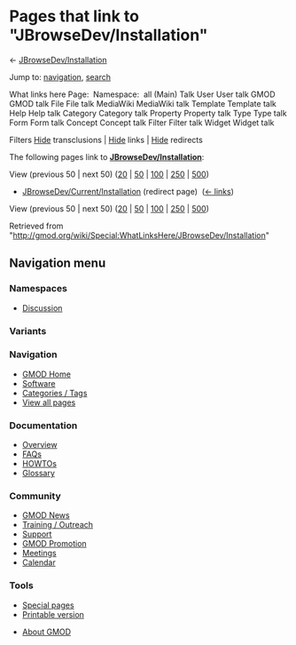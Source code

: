 <div id="mw-page-base" class="noprint">

</div>

<div id="mw-head-base" class="noprint">

</div>

<div id="content" class="mw-body" role="main">

<span id="top"></span>

<div id="mw-js-message" style="display:none;">

</div>



# <span dir="auto">Pages that link to "JBrowseDev/Installation"</span>

<div id="bodyContent">

<div id="contentSub">

← <a
href="/mediawiki/index.php?title=JBrowseDev/Installation&amp;redirect=no"
class="mw-redirect"
title="JBrowseDev/Installation">JBrowseDev/Installation</a>

</div>

<div id="jump-to-nav" class="mw-jump">

Jump to: [navigation](#mw-navigation), [search](#p-search)

</div>

<div id="mw-content-text">

What links here Page:  Namespace:  all (Main) Talk User User talk GMOD
GMOD talk File File talk MediaWiki MediaWiki talk Template Template talk
Help Help talk Category Category talk Property Property talk Type Type
talk Form Form talk Concept Concept talk Filter Filter talk Widget
Widget talk

Filters
[Hide](/mediawiki/index.php?title=Special:WhatLinksHere/JBrowseDev/Installation&hidetrans=1 "Special:WhatLinksHere/JBrowseDev/Installation")
transclusions \|
[Hide](/mediawiki/index.php?title=Special:WhatLinksHere/JBrowseDev/Installation&hidelinks=1 "Special:WhatLinksHere/JBrowseDev/Installation")
links \|
[Hide](/mediawiki/index.php?title=Special:WhatLinksHere/JBrowseDev/Installation&hideredirs=1 "Special:WhatLinksHere/JBrowseDev/Installation")
redirects

The following pages link to
**<a href="/wiki/JBrowseDev/Installation" class="mw-redirect"
title="JBrowseDev/Installation">JBrowseDev/Installation</a>**:

View (previous 50 \| next 50)
([20](/mediawiki/index.php?title=Special:WhatLinksHere/JBrowseDev/Installation&limit=20 "Special:WhatLinksHere/JBrowseDev/Installation")
\|
[50](/mediawiki/index.php?title=Special:WhatLinksHere/JBrowseDev/Installation&limit=50 "Special:WhatLinksHere/JBrowseDev/Installation")
\|
[100](/mediawiki/index.php?title=Special:WhatLinksHere/JBrowseDev/Installation&limit=100 "Special:WhatLinksHere/JBrowseDev/Installation")
\|
[250](/mediawiki/index.php?title=Special:WhatLinksHere/JBrowseDev/Installation&limit=250 "Special:WhatLinksHere/JBrowseDev/Installation")
\|
[500](/mediawiki/index.php?title=Special:WhatLinksHere/JBrowseDev/Installation&limit=500 "Special:WhatLinksHere/JBrowseDev/Installation"))

- [JBrowseDev/Current/Installation](/mediawiki/index.php?title=JBrowseDev/Current/Installation&redirect=no "JBrowseDev/Current/Installation")
  (redirect page) ‎ <span class="mw-whatlinkshere-tools">([←
  links](/mediawiki/index.php?title=Special:WhatLinksHere&target=JBrowseDev%2FCurrent%2FInstallation "Special:WhatLinksHere"))</span>

View (previous 50 \| next 50)
([20](/mediawiki/index.php?title=Special:WhatLinksHere/JBrowseDev/Installation&limit=20 "Special:WhatLinksHere/JBrowseDev/Installation")
\|
[50](/mediawiki/index.php?title=Special:WhatLinksHere/JBrowseDev/Installation&limit=50 "Special:WhatLinksHere/JBrowseDev/Installation")
\|
[100](/mediawiki/index.php?title=Special:WhatLinksHere/JBrowseDev/Installation&limit=100 "Special:WhatLinksHere/JBrowseDev/Installation")
\|
[250](/mediawiki/index.php?title=Special:WhatLinksHere/JBrowseDev/Installation&limit=250 "Special:WhatLinksHere/JBrowseDev/Installation")
\|
[500](/mediawiki/index.php?title=Special:WhatLinksHere/JBrowseDev/Installation&limit=500 "Special:WhatLinksHere/JBrowseDev/Installation"))

</div>

<div class="printfooter">

Retrieved from
"<http://gmod.org/wiki/Special:WhatLinksHere/JBrowseDev/Installation>"

</div>

<div id="catlinks" class="catlinks catlinks-allhidden">

</div>

<div class="visualClear">

</div>

</div>

</div>

<div id="mw-navigation">

## Navigation menu

<div id="mw-head">



<div id="left-navigation">

<div id="p-namespaces" class="vectorTabs" role="navigation"
aria-labelledby="p-namespaces-label">

### Namespaces


- <span id="ca-talk"><a
  href="/mediawiki/index.php?title=Talk:JBrowseDev/Installation&amp;action=edit&amp;redlink=1"
  accesskey="t"
  title="Discussion about the content page [t]">Discussion</a></span>

</div>

<div id="p-variants" class="vectorMenu emptyPortlet" role="navigation"
aria-labelledby="p-variants-label">

### 

### Variants[](#)

<div class="menu">

</div>

</div>

</div>





</div>

</div>

</div>

<div id="mw-panel">

<div id="p-logo" role="banner">

<a href="/wiki/Main_Page"
style="background-image: url(http://gmod.org/images/GMOD-cogs.png);"
title="Visit the main page"></a>

</div>

<div id="p-Navigation" class="portal" role="navigation"
aria-labelledby="p-Navigation-label">

### Navigation

<div class="body">

- <span id="n-GMOD-Home">[GMOD Home](/wiki/Main_Page)</span>
- <span id="n-Software">[Software](/wiki/GMOD_Components)</span>
- <span id="n-Categories-.2F-Tags">[Categories /
  Tags](/wiki/Categories)</span>
- <span id="n-View-all-pages">[View all
  pages](/wiki/Special:AllPages)</span>

</div>

</div>

<div id="p-Documentation" class="portal" role="navigation"
aria-labelledby="p-Documentation-label">

### Documentation

<div class="body">

- <span id="n-Overview">[Overview](/wiki/Overview)</span>
- <span id="n-FAQs">[FAQs](/wiki/Category:FAQ)</span>
- <span id="n-HOWTOs">[HOWTOs](/wiki/Category:HOWTO)</span>
- <span id="n-Glossary">[Glossary](/wiki/Glossary)</span>

</div>

</div>

<div id="p-Community" class="portal" role="navigation"
aria-labelledby="p-Community-label">

### Community

<div class="body">

- <span id="n-GMOD-News">[GMOD News](/wiki/GMOD_News)</span>
- <span id="n-Training-.2F-Outreach">[Training /
  Outreach](/wiki/Training_and_Outreach)</span>
- <span id="n-Support">[Support](/wiki/Support)</span>
- <span id="n-GMOD-Promotion">[GMOD
  Promotion](/wiki/GMOD_Promotion)</span>
- <span id="n-Meetings">[Meetings](/wiki/Meetings)</span>
- <span id="n-Calendar">[Calendar](/wiki/Calendar)</span>

</div>

</div>

<div id="p-tb" class="portal" role="navigation"
aria-labelledby="p-tb-label">

### Tools

<div class="body">

- <span id="t-specialpages"><a href="/wiki/Special:SpecialPages" accesskey="q"
  title="A list of all special pages [q]">Special pages</a></span>
- <span id="t-print"><a
  href="/mediawiki/index.php?title=Special:WhatLinksHere/JBrowseDev/Installation&amp;printable=yes"
  rel="alternate" accesskey="p"
  title="Printable version of this page [p]">Printable version</a></span>

</div>

</div>

</div>

</div>

<div id="footer" role="contentinfo">

- <span id="footer-places-about">[About
  GMOD](/wiki/GMOD:About "GMOD:About")</span>

<!-- -->






</div>
